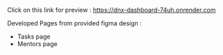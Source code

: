 Click on this link for preview : https://dnx-dashboard-74uh.onrender.com

Developed Pages from provided figma design :
- Tasks page
- Mentors page








